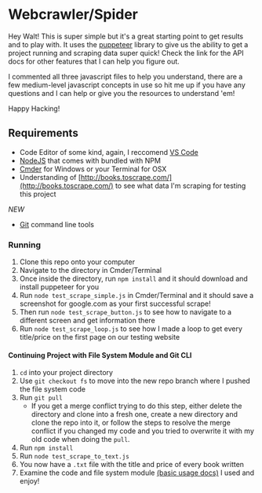 # Webcrawler/Spider
Hey Walt!  This is super simple but it's a great starting point to get results and to play with.
It uses the [puppeteer](https://github.com/GoogleChrome/puppeteer) library to give us the ability to get a project running and scraping data super quick!  Check the link for the API docs for other features that I can help you figure out.

I commented all three javascript files to help you understand, there are a few medium-level javascript concepts in use so hit me up if you have any questions and I can help or give you the resources to understand 'em!

Happy Hacking!

## Requirements
- Code Editor of some kind, again, I reccomend [VS Code](https://code.visualstudio.com/)
- [NodeJS](https://nodejs.org/en/download/) that comes with bundled with NPM
- [Cmder](http://cmder.net/) for Windows or your Terminal for OSX
- Understanding of [http://books.toscrape.com/](http://books.toscrape.com/) to see what data I'm scraping for testing this project

_NEW_
- [Git](https://git-scm.com/downloads) command line tools

### Running

 1. Clone this repo onto your computer
 2. Navigate to the directory in Cmder/Terminal
 3. Once inside the directory, run `npm install` and it should download and install puppeteer for you
 4. Run `node test_scrape_simple.js` in Cmder/Terminal and it should save a screenshot for google.com as your first successful scrape!  
 5. Then run `node test_scrape_button.js` to see how to navigate to a different screen and get information there
 6. Run `node test_scrape_loop.js` to see how I made a loop to get every title/price on the first page on our testing website

#### Continuing Project with File System Module and Git CLI
1. `cd` into your project directory 
2. Use `git checkout fs` to move into the new repo branch where I pushed the file system code
3. Run `git pull`
	- If you get a merge conflict trying to do this step, either delete the directory and clone into a fresh one, create a new directory and clone the repo into it, or follow the steps to resolve the merge conflict if you changed my code and you tried to overwrite it with my old code when doing the `pull`.
4. Run `npm install`
5. Run `node test_scrape_to_text.js`
6. You now have a `.txt` file with the title and price of every book written
7. Examine the code and file system module [(basic usage docs)](https://www.w3schools.com/nodejs/nodejs_filesystem.asp) I used and enjoy!
